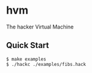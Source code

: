 # hvm

The hacker Virtual Machine

## Quick Start

```console
$ make examples
$ ./hackc ./examples/fibs.hack
```
